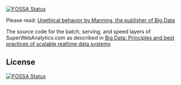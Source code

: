 [![FOSSA Status](https://app.fossa.com/api/projects/git%2Bgithub.com%2Fjingwen1022%2Fbig-data-code.svg?type=shield)](https://app.fossa.com/projects/git%2Bgithub.com%2Fjingwen1022%2Fbig-data-code?ref=badge_shield)

Please read: [Unethical behavior by Manning, the publisher of Big Data](http://big-data-manning.blogspot.com/2015/09/unethical-behavior-by-manning-publisher.html)

The source code for the batch, serving, and speed layers of SuperWebAnalytics.com as described in [Big Data: Principles and best practices of scalable realtime data systems](http://www.amazon.com/dp/1617290343)

## License
[![FOSSA Status](https://app.fossa.com/api/projects/git%2Bgithub.com%2Fjingwen1022%2Fbig-data-code.svg?type=large)](https://app.fossa.com/projects/git%2Bgithub.com%2Fjingwen1022%2Fbig-data-code?ref=badge_large)